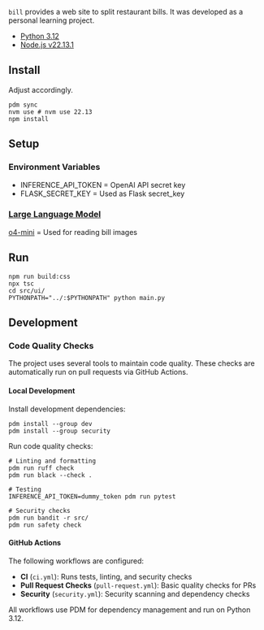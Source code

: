 `bill` provides a web site to split restaurant bills.
It was developed as a personal learning project.

- [Python 3.12](./pyproject.toml)
- [Node.js v22.13.1](./package.json)

## Install

Adjust accordingly.

```shell
pdm sync
nvm use # nvm use 22.13
npm install
```

## Setup

### Environment Variables

- INFERENCE_API_TOKEN = OpenAI API secret key
- FLASK_SECRET_KEY = Used as Flask secret_key

### [Large Language Model](https://platform.openai.com/docs/models)

[o4-mini](./src/bill/receipts.py#L10) = Used for reading bill images

## Run

```shell
npm run build:css
npx tsc
cd src/ui/
PYTHONPATH="../:$PYTHONPATH" python main.py
```

## Development

### Code Quality Checks

The project uses several tools to maintain code quality. These checks are automatically run on pull requests via GitHub Actions.

#### Local Development

Install development dependencies:
```shell
pdm install --group dev
pdm install --group security
```

Run code quality checks:
```shell
# Linting and formatting
pdm run ruff check
pdm run black --check .

# Testing
INFERENCE_API_TOKEN=dummy_token pdm run pytest

# Security checks
pdm run bandit -r src/
pdm run safety check
```

#### GitHub Actions

The following workflows are configured:

- **CI** (`ci.yml`): Runs tests, linting, and security checks
- **Pull Request Checks** (`pull-request.yml`): Basic quality checks for PRs
- **Security** (`security.yml`): Security scanning and dependency checks

All workflows use PDM for dependency management and run on Python 3.12.
